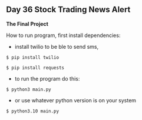 ## Day 36 Stock Trading News Alert 

**The Final Project**

How to run program, first install dependencies:

- install twilio to be ble to send sms,

`$ pip install twilio`

`$ pip install requests`

- to run the program do this:

`$ python3 main.py`

- or use whatever python version is on your system

`$ python3.10 main.py`
